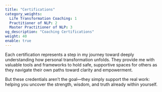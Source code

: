 ```yaml
---
title: "Certifications"
category_weights:
  Life Transformation Coaching: 1
  Practitioner of NLP: 2
  Master Practitioner of NLP: 3
og_description: "Coaching Certifications"
weight: 40
enable: true
---
```

Each certification represents a step in my journey toward deeply understanding how personal transformation unfolds. They provide me with valuable tools and frameworks to hold safe, supportive spaces for others as they navigate their own paths toward clarity and empowerment.

But these credentials aren’t the goal—they simply support the real work: helping you uncover the strength, wisdom, and truth already within yourself.
